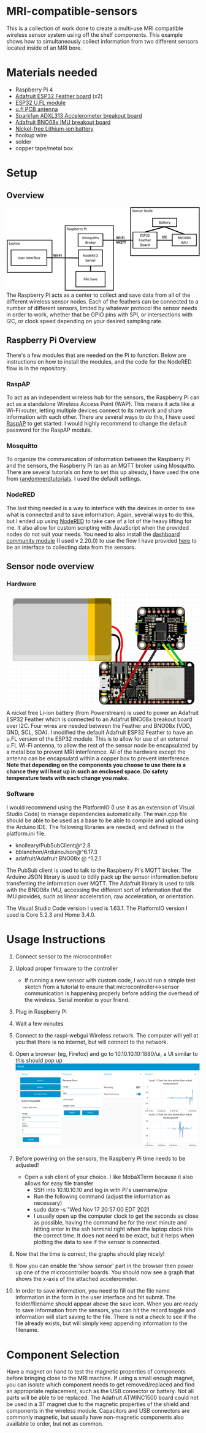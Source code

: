 # MRI-compatible-sensors
This is a collection of work done to create a multi-use MRI compatible wireless sensor system using off the shelf components. This example shows how to simultaneously collect information from two different sensors located inside of an MRI bore. 

# Materials needed
- Raspberry Pi 4
- [Adafruit ESP32 Feather board](https://www.adafruit.com/product/3405) (x2)
- [ESP32 U.FL module](https://www.mouser.com/ProductDetail/Espressif-Systems/ESP32-WROOM-32UM113DH3200UH3Q0?qs=W%2FMpXkg%252BdQ4Fqx%2FReRQpFQ%3D%3D&mgh=1&gclid=Cj0KCQiAnuGNBhCPARIsACbnLzoCWG-Ctl-NIyBCex6A-nVdB5Kj8ZWKIZyTE6AEg8IRo4yzbLntOfIaApvoEALw_wcB)
- [u.fl PCB antenna](https://www.digikey.com/en/products/detail/pulselarsen-antennas/W3921B0100/7667486)
- [Sparkfun ADXL313 Accelerometer breakout board](https://www.sparkfun.com/products/17241)
- [Adafruit BNO08x IMU breakout board](https://www.adafruit.com/product/4754)
- [Nickel-free Lithium-ion battery](https://www.powerstream.com/non-magnetic-lipo.htm)
- hookup wire
- solder
- copper tape/metal box

# Setup
## Overview
![diagram of hardware for the wireless system](/assets/blockdiagram.png)
The Raspberry Pi acts as a center to collect and save data from all of the different wireless sensor nodes. Each of the feathers can be connected to a number of different sensors, limited by whatever protocol the sensor needs in order to work, whether that be GPIO pins with SPI, or intersections with I2C, or clock speed depending on your desired sampling rate.
## Raspberry Pi Overview
There's a few modules that are needed on the Pi to function. Below are instructions on how to install the modules, and the code for the NodeRED flow is in the repository.
### RaspAP
To act as an independent wireless hub for the sensors, the Raspberry Pi can act as a standalone Wireless Access Point (WAP). This means it acts like a Wi-Fi router, letting multiple devices connect to its network and share information with each other. There are several ways to do this, I have used [RaspAP](https://raspap.com/) to get started. I would highly recommend to change the default password for the RaspAP module.
### Mosquitto
To organize the communication of information between the Raspberry Pi and the sensors, the Raspberry Pi ran as an MQTT broker using Mosquitto. There are several tutorials on how to set this up already, I have used the one from [randomnerdtutorials](https://randomnerdtutorials.com/how-to-install-mosquitto-broker-on-raspberry-pi/). I used the default settings.
### NodeRED
The last thing needed is a way to interface with the devices in order to see what is connected and to save information. Again, several ways to do this, but I ended up using [NodeRED](https://nodered.org/docs/getting-started/raspberrypi) to take care of a lot of the heavy lifting for me. It also allow for custom scripting with JavaScript when the provided nodes do not suit your needs. You need to also install the [dashboard community module](https://flows.nodered.org/node/node-red-dashboard) (I used v 2.20.0) to use the flow I have provided [here](/flow_twoesp32bno08x.json) to be an interface to collecting data from the sensors.


## Sensor node overview
### Hardware
![fritzing diagram of sensor node](/assets/fritzing_schematic_sensor.png)
A nickel free Li-ion battery (from Powerstream) is used to power an Adafruit ESP32 Feather which is connected to an Adafrut BNO08x breakout board over I2C. Four wires are needed between the Feather and BNO08x (VDD, GND, SCL, SDA). I modified the default Adafruit ESP32 Feather to have an u.FL version of the ESP32 module. This is to allow for use of an external u.FL Wi-Fi antenna, to allow the rest of the sensor node be encapsulated by a metal box to prevent MRI interference.
All of the hardware except the antenna can be encapsulatd within a copper box to prevent interference. **Note that depending on the components you choose to use there is a chance they will heat up in such an enclosed space. Do safety temperature tests with each change you make.**
### Software
I would recommend using the PlatformIO (I use it as an extension of Visual Studio Code) to manage dependencies automatically. The main.cpp file should be able to be used as a base to be able to compiile and upload using the Arduino IDE.
The following libraries are needed, and defined in the platform.ini file.
- knolleary/PubSubClient@^2.8
- bblanchon/ArduinoJson@^6.17.3
- adafruit/Adafruit BNO08x @ ^1.2.1

The PubSub client is used to talk to the Raspberry Pi's MQTT broker. The Arduino JSON library is used to tidily pack up the sensor information before transferring the information over MQTT. The Adafruit library is used to talk with the BNO08x IMU, accessing the different sort of information that the IMU provides, such as linear acceleration, raw acceleration, or orientation.

The Visual Studio Code version I used is 1.63.1.
The PlatformIO version I used is Core 5.2.3 and Home 3.4.0.

# Usage Instructions
1. Connect sensor to the microcontroller.
2. Upload proper firmware to the controller
   - If running a new sensor with custom code, I would run a simple test sketch from a tutorial to ensure that microcontroller<->sensor communication is happening properly before adding the overhead of the wireless. Serial monitor is your friend.
5. Plug in Raspberry Pi
6. Wait a few minutes
7. Connect to the raspi-webgui Wireless network. The computer will yell at you that there is no internet, but will connect to the network.
8. Open a browser (eg, Firefox) and go to 10.10.10.10:1880/ui, a UI similar to this should pop up
	![example of GUI](/assets/GUI_snapshot.png)
9. Before powering on the sensors, the Raspberry Pi time needs to be adjusted!
   - Open a ssh client of your choice. I like MobaXTerm because it also allows for easy file transfer
	 - SSH into 10.10.10.10 and log in with Pi's username/pw
	 - Run the following command (adjust the information as necessary)
	 - sudo date -s "Wed Nov 17 20:57:00 EDT 2021
	 - I usually open up the computer clock to get the seconds as close as possible, having the command be for the next minute and hitting enter in the ssh terminal right when the laptop clock hits the correct time. It does not need to be exact, but it helps when plotting the data to see if the sensor is connected.
10. Now that the time is correct, the graphs should play nicely!
    
12. Now you can enable the 'show sensor' part in the browser then power up one of the microcontroller boards. You should now see a graph that shows the x-axis of the attached accelerometer.
13. In order to save information, you need to fill out the file name information in the form in the user interface and hit submit.
The folder/filename should appear above the save icon. When you are ready to save information from the sensors, you can hit the record toggle and information will start saving to the file. There is not a check to see if the file already exists, but will simply keep appending information to the filename.


# Component Selection
Have a magnet on hand to test the magnetic properties of components before bringing close to the MRI machine. If using a small enough magnet, you can isolate which component needs to get removed/replaced and find an appropriate replacement, such as the USB connector or battery. Not all parts will be able to be replaced. The Adafruit ATWINC1500 board could not be used in a 3T magnet due to the magnetic properties of the shield and components in the wireless module. Capacitors and USB connectors are commonly magnetic, but usually have non-magnetic components also available to order, but not as common.

